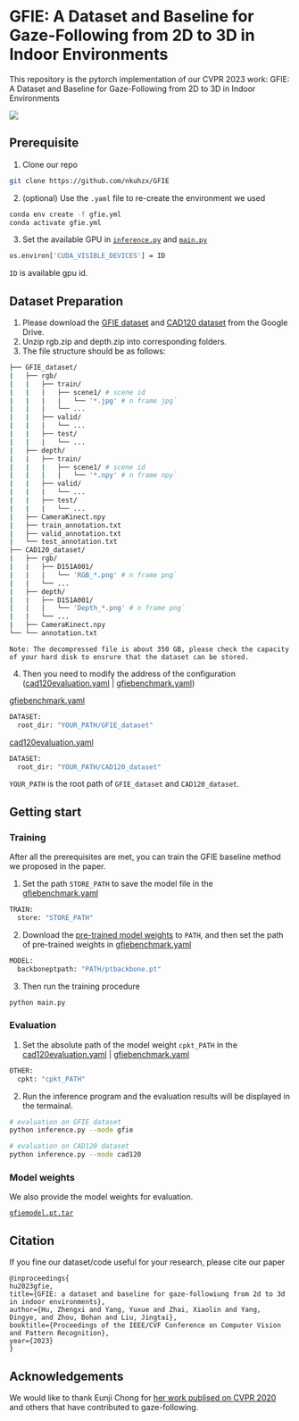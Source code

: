 # GFIE: A Dataset and Baseline for Gaze-Following from 2D to 3D in Indoor Environments

This repository is the pytorch implementation of our CVPR 2023 work: GFIE: A Dataset and Baseline for Gaze-Following from 2D to 3D in Indoor Environments

[![](https://shields.io/badge/homepage-website-pink?logo=appveyor&style=for-the-badge)](https://sites.google.com/view/gfie)

## Prerequisite
1. Clone our repo
```bash
git clone https://github.com/nkuhzx/GFIE
```

2. (optional) Use the `.yaml` file to re-create the environment we used
```bash
conda env create -f gfie.yml
conda activate gfie.yml
```

3. Set the available GPU in [`inference.py`](inference.py) and [`main.py`](inference.py)
```bash
os.environ['CUDA_VISIBLE_DEVICES'] = ID
```
`ID` is available gpu id.

## Dataset Preparation

1. Please download the [GFIE dataset](https://drive.google.com/drive/folders/1AKA1jCVdrMmLIXqTeNNCFo5VnUrAcplq?usp=sharing) and [CAD120 dataset](https://drive.google.com/drive/folders/1PNe5AYHd2pdMJin4YzO1ntsdpoZH7pQb?usp=sharing) from the Google Drive. 
2. Unzip rgb.zip and depth.zip into corresponding folders.
3. The file structure should be as follows:

```bash
├── GFIE_dataset/
|   ├── rgb/
|   |   ├── train/
|   |   |   ├── scene1/ # scene id
|   |   |   |   └── '*.jpg' # n frame jpg`
|   |   |   └── ...
|   |   ├── valid/
|   |   |   └── ...
|   |   ├── test/
|   |   |   └── ...
|   ├── depth/
|   |   ├── train/
|   |   |   ├── scene1/ # scene id
|   |   |   |   └── '*.npy' # n frame npy`
|   |   ├── valid/
|   |   |   └── ...
|   |   ├── test/
|   |   |   └── ...
|   ├── CameraKinect.npy
|   ├── train_annotation.txt
|   ├── valid_annotation.txt
|   └── test_annotation.txt
├── CAD120_dataset/
|   ├── rgb/
|   |   ├── D1S1A001/
|   |   |   └── 'RGB_*.png' # n frame png`
|   |   └── ...
|   ├── depth/
|   |   ├── D1S1A001/
|   |   |   └── 'Depth_*.png' # n frame png`
|   |   └── ...
|   ├── CameraKinect.npy
└── └── annotation.txt
```
`Note: The decompressed file is about 350 GB, please check the capacity of your hard disk to ensrure that the dataset can be stored.`


4. Then you need to modify the address of the configuration ([cad120evaluation.yaml](config/cad120evaluation.yaml) | [gfiebenchmark.yaml](config/gfiebenchmark.yaml))

[gfiebenchmark.yaml](config/gfiebenchmark.yaml)
```bash
DATASET:
  root_dir: "YOUR_PATH/GFIE_dataset"
```

[cad120evaluation.yaml](config/cad120evaluation.yaml) 
```bash
DATASET:
  root_dir: "YOUR_PATH/CAD120_dataset"
```

`YOUR_PATH` is the root path of `GFIE_dataset` and `CAD120_dataset`.

## Getting start

### Training

After all the prerequisites are met, you can train the GFIE baseline method we proposed in the paper.

1. Set the path `STORE_PATH` to save the model file in the [gfiebenchmark.yaml](config/gfiebenchmark.yaml)

```bash
TRAIN:
  store: "STORE_PATH"
```

2. Download the [pre-trained model weights](https://drive.google.com/file/d/1eXWy4-bg5BQeCHbyH6R1dbWceGCNKPe4/view?usp=sharing) to `PATH`, and then set the path of pre-trained weights in [gfiebenchmark.yaml](config/gfiebenchmark.yaml)

```bash
MODEL:
  backboneptpath: "PATH/ptbackbone.pt"
```

3. Then run the training procedure
```bash
python main.py
```

### Evaluation

1. Set the absolute path of the model weight `cpkt_PATH` in the [cad120evaluation.yaml](config/cad120evaluation.yaml) | [gfiebenchmark.yaml](config/gfiebenchmark.yaml)

```bash
OTHER:
  cpkt: "cpkt_PATH"
```

2. Run the inference program and the evaluation results will be displayed in the termainal.

```bash
# evaluation on GFIE dataset
python inference.py --mode gfie

# evaluation on CAD120 dataset
python inference.py --mode cad120
```

### Model weights

We also provide the model weights for evaluation.

[`gfiemodel.pt.tar`](https://drive.google.com/file/d/1VVpAC1z5sQA0niuA92nmQIRRnin7TvIH/view?usp=sharing)

## Citation
If you fine our dataset/code useful for your research, please cite our paper
```
@inproceedings{
hu2023gfie,
title={GFIE: a dataset and baseline for gaze-followiung from 2d to 3d in indoor environments},
author={Hu, Zhengxi and Yang, Yuxue and Zhai, Xiaolin and Yang, Dingye, and Zhou, Bohan and Liu, Jingtai},
booktitle={Proceedings of the IEEE/CVF Conference on Computer Vision and Pattern Recognition},
year={2023}
}
```

## Acknowledgements

We would like to thank Eunji Chong for [her work publised on CVPR 2020](https://github.com/ejcgt/attention-target-detection) and others that have contributed to gaze-following.




